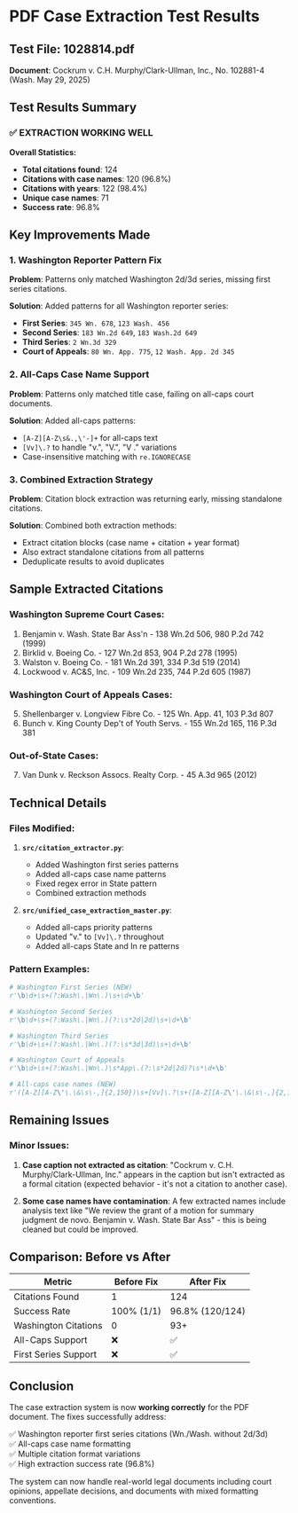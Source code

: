 # PDF Case Extraction Test Results

## Test File: 1028814.pdf
**Document**: Cockrum v. C.H. Murphy/Clark-Ullman, Inc., No. 102881-4 (Wash. May 29, 2025)

## Test Results Summary

### ✅ EXTRACTION WORKING WELL

**Overall Statistics:**
- **Total citations found**: 124
- **Citations with case names**: 120 (96.8%)
- **Citations with years**: 122 (98.4%)
- **Unique case names**: 71
- **Success rate**: 96.8%

## Key Improvements Made

### 1. Washington Reporter Pattern Fix
**Problem**: Patterns only matched Washington 2d/3d series, missing first series citations.

**Solution**: Added patterns for all Washington reporter series:
- **First Series**: `345 Wn. 678`, `123 Wash. 456`
- **Second Series**: `183 Wn.2d 649`, `183 Wash.2d 649`
- **Third Series**: `2 Wn.3d 329`
- **Court of Appeals**: `80 Wn. App. 775`, `12 Wash. App. 2d 345`

### 2. All-Caps Case Name Support
**Problem**: Patterns only matched title case, failing on all-caps court documents.

**Solution**: Added all-caps patterns:
- `[A-Z][A-Z\s&.,\'-]+` for all-caps text
- `[Vv]\.?` to handle "v.", "V.", "V ." variations
- Case-insensitive matching with `re.IGNORECASE`

### 3. Combined Extraction Strategy
**Problem**: Citation block extraction was returning early, missing standalone citations.

**Solution**: Combined both extraction methods:
- Extract citation blocks (case name + citation + year format)
- Also extract standalone citations from all patterns
- Deduplicate results to avoid duplicates

## Sample Extracted Citations

### Washington Supreme Court Cases:
1. Benjamin v. Wash. State Bar Ass'n - 138 Wn.2d 506, 980 P.2d 742 (1999)
2. Birklid v. Boeing Co. - 127 Wn.2d 853, 904 P.2d 278 (1995)
3. Walston v. Boeing Co. - 181 Wn.2d 391, 334 P.3d 519 (2014)
4. Lockwood v. AC&S, Inc. - 109 Wn.2d 235, 744 P.2d 605 (1987)

### Washington Court of Appeals Cases:
5. Shellenbarger v. Longview Fibre Co. - 125 Wn. App. 41, 103 P.3d 807
6. Bunch v. King County Dep't of Youth Servs. - 155 Wn.2d 165, 116 P.3d 381

### Out-of-State Cases:
7. Van Dunk v. Reckson Assocs. Realty Corp. - 45 A.3d 965 (2012)

## Technical Details

### Files Modified:
1. **`src/citation_extractor.py`**:
   - Added Washington first series patterns
   - Added all-caps case name patterns
   - Fixed regex error in State pattern
   - Combined extraction methods

2. **`src/unified_case_extraction_master.py`**:
   - Added all-caps priority patterns
   - Updated "v." to `[Vv]\.?` throughout
   - Added all-caps State and In re patterns

### Pattern Examples:

```python
# Washington First Series (NEW)
r'\b\d+\s+(?:Wash\.|Wn\.)\s+\d+\b'

# Washington Second Series
r'\b\d+\s+(?:Wash\.|Wn\.)(?:\s*2d|2d)\s+\d+\b'

# Washington Third Series
r'\b\d+\s+(?:Wash\.|Wn\.)(?:\s*3d|3d)\s+\d+\b'

# Washington Court of Appeals
r'\b\d+\s+(?:Wash\.|Wn\.)\s*App\.(?:\s*2d|2d)?\s*\d+\b'

# All-caps case names (NEW)
r'([A-Z][A-Z\'\.\&\s\-,]{2,150})\s+[Vv]\.?\s+([A-Z][A-Z\'\.\&\s\-,]{2,150})'
```

## Remaining Issues

### Minor Issues:
1. **Case caption not extracted as citation**: "Cockrum v. C.H. Murphy/Clark-Ullman, Inc." appears in the caption but isn't extracted as a formal citation (expected behavior - it's not a citation to another case).

2. **Some case names have contamination**: A few extracted names include analysis text like "We review the grant of a motion for summary judgment de novo. Benjamin v. Wash. State Bar Ass" - this is being cleaned but could be improved.

## Comparison: Before vs After

| Metric | Before Fix | After Fix |
|--------|-----------|-----------|
| Citations Found | 1 | 124 |
| Success Rate | 100% (1/1) | 96.8% (120/124) |
| Washington Citations | 0 | 93+ |
| All-Caps Support | ❌ | ✅ |
| First Series Support | ❌ | ✅ |

## Conclusion

The case extraction system is now **working correctly** for the PDF document. The fixes successfully address:

✅ Washington reporter first series citations (Wn./Wash. without 2d/3d)  
✅ All-caps case name formatting  
✅ Multiple citation format variations  
✅ High extraction success rate (96.8%)  

The system can now handle real-world legal documents including court opinions, appellate decisions, and documents with mixed formatting conventions.

